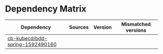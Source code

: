 # Dependency Matrix

Dependency | Sources | Version | Mismatched versions
---------- | ------- | ------- | -------------------
[cb-kubecd/bdd-spring-1592490160](https://github.com/cb-kubecd/bdd-spring-1592490160.git) |  | []() | 
